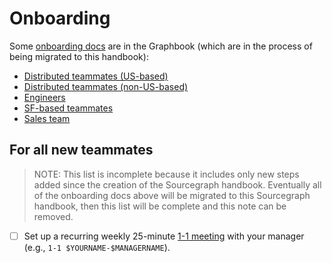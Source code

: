 # Onboarding

Some [onboarding docs](https://github.com/sourcegraph/Graphbook/tree/master/Onboarding) are in the Graphbook (which are in the process of being migrated to this handbook):

- [Distributed teammates (US-based)](https://github.com/sourcegraph/Graphbook/blob/master/Onboarding/Distributed%20teammates%20(US%20based).md)
- [Distributed teammates (non-US-based)](https://github.com/sourcegraph/Graphbook/blob/master/Onboarding/Distributed%20teammates%20(international).md)
- [Engineers](https://github.com/sourcegraph/Graphbook/blob/master/Onboarding/Engineers.md)
- [SF-based teammates](https://github.com/sourcegraph/Graphbook/blob/master/Onboarding/SF%20based%20teammates.md)
- [Sales team](../../sales/onboarding.md)

## For all new teammates

> NOTE: This list is incomplete because it includes only new steps added since the creation of the Sourcegraph handbook. Eventually all of the onboarding docs above will be migrated to this Sourcegraph handbook, then this list will be complete and this note can be removed.

- [ ] Set up a recurring weekly 25-minute [1-1 meeting](../../leadership/1-1.md) with your manager (e.g., `1-1 $YOURNAME-$MANAGERNAME`).
